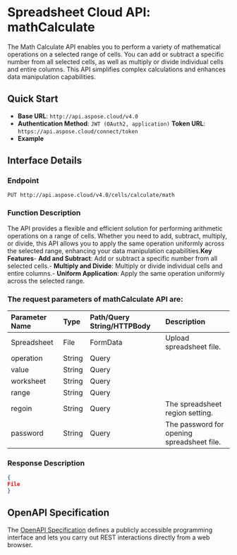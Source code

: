 # **Spreadsheet Cloud API: mathCalculate**

The Math Calculate API enables you to perform a variety of mathematical operations on a selected range of cells. You can add or subtract a specific number from all selected cells, as well as multiply or divide individual cells and entire columns. This API simplifies complex calculations and enhances data manipulation capabilities. 

## **Quick Start**

- **Base URL**: `http://api.aspose.cloud/v4.0`
- **Authentication Method**: `JWT (OAuth2, application)`  **Token URL**: `https://api.aspose.cloud/connect/token`
- **Example** 
<script src="https://gist.github.com/aspose-cells-cloud-gists/8a5b324fdf3e574dbd747c1a1e24b05d.js?file=Example40_MathCalculate.cs"></script>

## **Interface Details**

### **Endpoint** 

```
PUT http://api.aspose.cloud/v4.0/cells/calculate/math
```

### **Function Description**
The API provides a flexible and efficient solution for performing arithmetic operations on a range of cells. Whether you need to add, subtract, multiply, or divide, this API allows you to apply the same operation uniformly across the selected range, enhancing your data manipulation capabilities.**Key Features**- **Add and Subtract**: Add or subtract a specific number from all selected cells.- **Multiply and Divide**: Multiply or divide individual cells and entire columns.- **Uniform Application**: Apply the same operation uniformly across the selected range.

### The request parameters of **mathCalculate** API are: 

| Parameter Name | Type | Path/Query String/HTTPBody | Description | 
| :- | :- | :- |:- | 
|Spreadsheet|File|FormData|Upload spreadsheet file.|
|operation|String|Query||
|value|String|Query||
|worksheet|String|Query||
|range|String|Query||
|regoin|String|Query|The spreadsheet region setting.|
|password|String|Query|The password for opening spreadsheet file.|


### **Response Description**
```json
{
File
}
```

## OpenAPI Specification

The [OpenAPI Specification](https://reference.aspose.cloud/cells/#/CalculateController/MathCalculate) defines a publicly accessible programming interface and lets you carry out REST interactions directly from a web browser.

